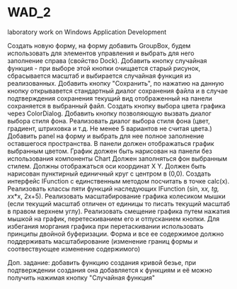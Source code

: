 # WAD_2
laboratory work on Windows Application Development

Создать новую форму, на форму добавить GroupBox, будем использовать для элементов
управления и выбрать для него заполнение справа (свойство Dock).
Добавить кнопку случайная функция - при выборе этой кнопки очищается старый рисунок,
сбрасывается масштаб и выбирается случайная функция из реализованных.
Добавить кнопку "Сохранить", по нажатию на данную кнопку открывавется стандартный
диалог сохранения файла и в случае подтверждения сохранения текущий вид отображенный
на панели сохраняется в выбранный файл.
Создать кнопку выбора цвета графика через ColorDialog.
Добавить кнопку позволяющую вызвать диалог выбора стиля фона. Реализовать диалог
выбора стиля фона (цвет, градиент, штриховка и т.д. Не менее 5 вариантов не считая
цвета.)
Добавить panel на форму и выбрать для нее полное заполнение оставшегося пространства.
В панели должен отображаться график выбранным цветом. График должен быть нарисован
на панели без использования компоненты Chart Должен заполняться фон выбранным
стилем. Должны отображаться оси координат X Y. Должен быть нарисован пунктирный
единичный круг с центром в (0,0).
Создать интерфейс IFunction с единственным методом посчитать в точке calc(x).
Реализовать классы пяти функций наследующих IFunction (sin, x*x, tg, x*x*x, 2x+5).
Реализовать масштабирование графика колесиком мышки (если текущий масштаб отличен от
единицы то писать текущий масштаб в правом верхнем углу). Реализовать смещение
графика путем нажатия мышкой на график, перетескиванием его и отпусканием кнопки.
Для избегания моргания графика при перетаскивании использовать принципы двойной
буферизации.
Форма и все ее содержимое должно поддерживать масштабирование (изменение границ
формы и соотвествующее изменение содержимого)

Доп. задание: добавить функцию создания кривой безье, при подтверждении создания она добавляется к функциям и её можно получить нажимая кнопку "Случайная функция"
